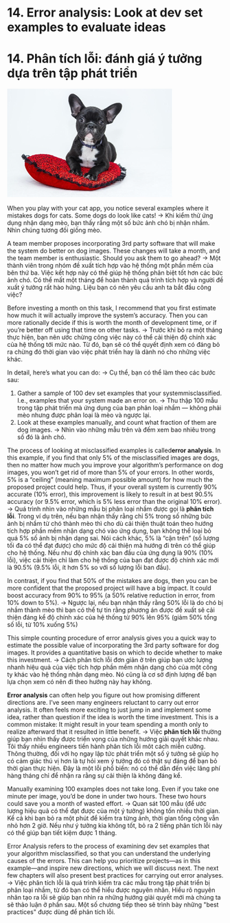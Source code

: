 # 14. Error analysis: Look at dev set examples to evaluate ideas
# 14. Phân tích lỗi: đánh giá ý tưởng dựa trên tập phát triển 


![img](../imgs/C14_01.png)

When you play with your cat app, you notice several examples where it mistakes dogs for cats. Some dogs do look like cats!
-> 
Khi kiểm thử ứng dụng nhận dạng mèo, bạn thấy rẳng một số bức ảnh chó bị nhận nhầm. Nhìn chúng tương đối giống mèo.

A team member proposes incorporating 3rd party software that will make the system do better on dog images. These changes will take a month, and the team member is enthusiastic. Should you ask them to go ahead?
->
Một thành viên trong nhóm đề xuất tích hợp vào hệ thống một phần mềm của bên thứ ba. Việc kết hợp này  có thể giúp hệ thống phân biệt tốt hơn các bức ảnh chó. Có thể mất một tháng để hoàn thành quá trình tích hợp và người đề xuất ý tưởng rất hào hứng. Liệu bạn có nên yêu cầu anh ta bắt đầu công việc? 

Before investing a month on this task, I recommend that you first estimate how much it will actually improve the system’s accuracy. Then you can more rationally decide if this is worth the month of development time, or if you’re better off using that time on other tasks.
->
Trước khi bỏ ra một tháng thực hiện, bạn nên ước chừng công việc này có thể cải thiện độ chính xác của hệ thống tới mức nào. Từ đó, bạn sẽ có thể quyết định xem  có đáng bỏ ra chừng đó thời gian vào việc phát triển hay là dành nó cho những việc khác. 

In detail, here’s what you can do:
->
Cụ thể, bạn có thể làm theo các bước sau:
1. Gather a sample of 100 dev set examples that your system ​misclassified​. I.e., examples that your system made an error on.
-> Thu thập 100 mẫu trong tập phát triển mà ứng dụng của bạn phân loại nhầm — không phải mèo nhưng được phân loại là mèo và ngược lại.
2. Look at these examples manually, and count what fraction of them are dog images.
-> Nhìn vào những mẫu trên và đếm xem bao nhiêu trong số đó là ảnh chó.

The process of looking at misclassified examples is called ​**error analysis​**. In this example, if you find that only 5% of the misclassified images are dogs, then no matter how much you improve your algorithm’s performance on dog images, you won’t get rid of more than 5% of your errors. In other words, 5% is a “ceiling” (meaning maximum possible amount) for how much the proposed project could help. Thus, if your overall system is currently 90% accurate (10% error), this improvement is likely to result in at best 90.5% accuracy (or 9.5% error, which is 5% less error than the original 10% error).
->
Quá trình nhìn vào những mẫu bị phân loại nhầm được gọi là **phân tích lỗi**. Trong ví dụ trên, nếu bạn nhận thấy rằng chỉ 5% trong số những bức ảnh bị nhầm từ chó thành mèo thì cho dù cải thiện thuật toán theo hướng tích hợp phần mềm nhận dạng chó vào ứng dụng, bạn không thể loại bỏ quá 5% số ảnh bị nhận dạng sai. Nói cách khác, 5% là “cận trên” (số lượng tối đa có thể đạt được) cho mức độ cải thiện mà hướng đi trên có thể giúp cho hệ thống. Nếu như độ chính xác ban đầu của ứng dụng là 90% (10% lỗi), việc cải thiện chỉ làm cho hệ thống của bạn đạt được độ chính xác mới là 90.5% (9.5% lỗi, ít hơn 5% so với số lượng lỗi ban đầu). 

In contrast, if you find that 50% of the mistakes are dogs, then you can be more confident that the proposed project will have a big impact. It could boost accuracy from 90% to 95% (a 50% relative reduction in error, from 10% down to 5%).
->
Ngược lại, nếu bạn nhận thấy rằng 50% lỗi là do chó bị nhầm thành mèo thì bạn có thể tự tin rằng phương án được đề xuất sẽ cải thiện đáng kể độ chính xác của hệ thống từ 90% lên 95% (giảm 50% tổng số lỗi, từ 10% xuống 5%) 

This simple counting procedure of error analysis gives you a quick way to estimate the possible value of incorporating the 3rd party software for dog images. It provides a quantitative basis on which to decide whether to make this investment.
->
Cách phân tích lỗi đơn giản ở trên giúp bạn ước lượng nhanh hiệu quả của việc tích hợp phần mềm nhận dạng chó của một công ty khác vào hệ thống nhận dạng mèo. Nó cũng là cơ sở định lượng để bạn lựa chọn xem có nên đi theo hướng này hay không.

**Error analysis** can often help you figure out how promising different directions are. I’ve seen many engineers reluctant to carry out error analysis. It often feels more exciting to just jump in and implement some idea, rather than question if the idea is worth the time investment. This is a common mistake: It might result in your team spending a month only to realize afterward that it resulted in little benefit.
->
Việc **phân tích lỗi** thường giúp bạn nhìn thấy được triển vọng của những hướng giải quyết khác nhau. Tôi thấy nhiều engineers tiến hành phân tích lỗi môt cách miễn cưỡng. Thông thường, đối với họ ngay lập tức phát triển một số ý tưởng sẽ giúp họ có cảm giác thú vị hơn là tự hỏi xem ý tưởng đó có thật sự đáng để bạn bỏ thời gian thực hiện. Đây là một lỗi phổ biến: nó có thể dẫn đến việc lãng phí hàng tháng chỉ để nhận ra rằng sự cải thiện là không đáng kể.

Manually examining 100 examples does not take long. Even if you take one minute per image, you’d be done in under two hours. These two hours could save you a month of wasted effort.
->
Quan sát 100 mẫu (để ước lượng hiệu quả có thể đạt được của một ý tưởng) không tốn nhiều thời gian. Kể cả khi bạn bỏ ra một phút để kiểm tra từng ảnh, thời gian tổng cộng vẫn nhỏ hơn 2 giờ. Nếu như ý tưởng kia không tốt, bỏ ra 2 tiếng phân tích lỗi này có thể giúp bạn tiết kiệm được 1 tháng.  

Error Analysis​ refers to the process of examining dev set examples that your algorithm misclassified, so that you can understand the underlying causes of the errors. This can help you prioritize projects—as in this example—and inspire new directions, which we will discuss next. The next few chapters will also present best practices for carrying out error analyses.
->
Việc phân tích lỗi là quá trình kiểm tra các mẫu trong tập phát triển bị phân loại nhầm, từ đó bạn có thể hiểu được nguyên nhân.  Hiểu rõ nguyên nhân tạo ra lỗi sẽ giúp bạn nhìn ra những hướng giải quyết mới mà chúng ta sẽ thảo luận ở phần sau. Một số chương tiếp theo sẽ trình bày những "best practices" được dùng để phân tích lỗi. 
